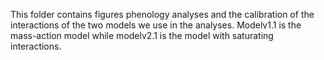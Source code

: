 This folder contains figures phenology analyses and the calibration of the interactions of the two models we use in the analyses. Modelv1.1 is the mass-action model while modelv2.1 is the model with saturating interactions. 
